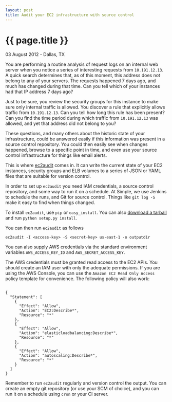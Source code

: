 ```yaml
---
layout: post
title: Audit your EC2 infrastructure with source control
---
```


# {{ page.title }}

<p class="meta">03 August 2012 - Dallas, TX</p>

You are performing a routine analysis of request logs on an internal web server when you notice a series of interesting requests from `10.191.12.13`. A quick search determines that, as of this moment, this address does not belong to any of your servers. The requests happened 7 days ago, and much has changed during that time. Can you tell which of your instances had that IP address 7 days ago?

Just to be sure, you review the security groups for this instance to make sure only internal traffic is allowed. You discover a rule that explicitly allows traffic from `10.191.12.13`. Can you tell how long this rule has been present? Can you find the time period during which traffic from `10.191.12.13` was allowed, and yet that address did not belong to you?

These questions, and many others about the historic state of your infrastructure, could be answered easily if this information was present in a source control repository. You could then easily see when changes happened, browse to a specific point in time, and even use your source control infrastructure for things like email alerts.

This is where [ec2audit](https://github.com/SimpleFinance/ec2audit) comes in. It can write the current state of your EC2 instances, security groups and ELB volumes to a series of JSON or YAML files that are suitable for version control.

In order to set up `ec2audit` you need IAM credentials, a source control repository, and some way to run it on a schedule. At Simple, we use Jenkins to schedule the runs, and Git for source control. Things like `git log -S` make it easy to find when things changed.

To install `ec2audit`, use `pip` or `easy_install`. You can also [download a tarball](http://pypi.python.org/pypi/ec2audit) and run `python setup.py install`.

You can then run `ec2audit` as follows

```
ec2audit -I <access-key> -S <secret-key> us-east-1 -o outputdir
```

You can also supply AWS credentials via the standard environment variables `AWS_ACCESS_KEY_ID` and `AWS_SECRET_ACCESS_KEY`.

The AWS credentials must be granted read access to the EC2 APIs. You should create an IAM user with only the adequate permissions. If you are using the AWS Console, you can use the `Amazon EC2 Read Only Access` policy template for convenience. The following policy will also work:

<pre><code>
{
  "Statement": [
    {
      "Effect": "Allow",
      "Action": "EC2:Describe*",
      "Resource": "*"
    },
    {
      "Effect": "Allow",
      "Action": "elasticloadbalancing:Describe*",
      "Resource": "*"
    },
    {
      "Effect": "Allow",
      "Action": "autoscaling:Describe*",
      "Resource": "*"
    }
  ]
}
</code></pre>

Remember to run `ec2audit` regularly and version control the output. You can create an empty git repository (or use your SCM of choice), and you can run it on a schedule using `cron` or your CI server.
